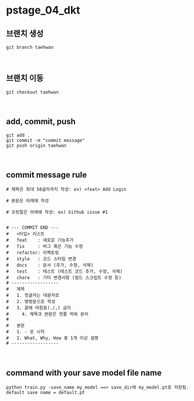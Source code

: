 # pstage_04_dkt

## 브랜치 생성
```
git branch taehwan 
```

<br/>

## 브랜치 이동
```
git checkout taehwan
```

<br/>

## add, commit, push
```
git add .
git commit -m "commit message"
git push origin taehwan
```
<br/>

## commit message rule
```
# 제목은 최대 50글자까지 작성: ex) <feat> Add Login

# 본문은 아래에 작성

# 꼬릿말은 아래에 작성: ex) Github issue #1


# --- COMMIT END ---
#   <타입> 리스트
#   feat    : 새로운 기능추가
#   fix     : 버그 혹은 기능 수정
#   refactor: 리팩토링
#   style   : 코드 스타일 변경
#   docs    : 문서 (추가, 수정, 삭제)
#   test    : 테스트 (테스트 코드 추가, 수정, 삭제)
#   chore   : 기타 변경사항 (빌드 스크립트 수정 등)
# ------------------
#   제목
#   1. 첫글자는 대문자로
#   2. 명령문으로 작성
#   3. 끝에 마침표(./,) 금지
#     4. 제목과 본문은 한줄 띄워 분리
#
#   본문
#   1. - 로 시작
#   2. What, Why, How 중 1개 이상 설명
# ------------------
```

<br/>

## command with your save model file name
```
python train.py -save_name my_model ==> save_dir에 my_model.pt로 저장됨.
default save name = default.pt
```
